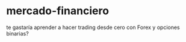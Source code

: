 # mercado-financiero
te gastaría aprender a hacer trading desde cero con Forex y opciones binarias?
